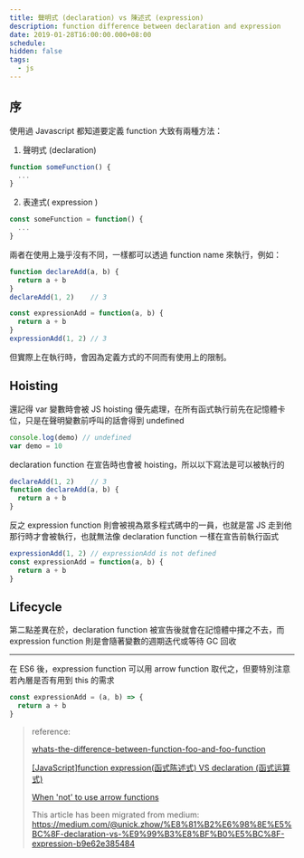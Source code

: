 ```yaml
---
title: 聲明式 (declaration) vs 陳述式 (expression)
description: function difference between declaration and expression
date: 2019-01-28T16:00:00.000+08:00
schedule:
hidden: false
tags:
  - js
---
```



## 序

使用過 Javascript 都知道要定義 function 大致有兩種方法：
1. 聲明式 (declaration)
```js
function someFunction() {
  ...
}
```

2. 表達式( expression )
```js
const someFunction = function() {
  ...
}
```

兩者在使用上幾乎沒有不同，一樣都可以透過 function name 來執行，例如：
```js
function declareAdd(a, b) {
  return a + b
}
declareAdd(1, 2)    // 3

const expressionAdd = function(a, b) {
  return a + b
}
expressionAdd(1, 2) // 3
```

但實際上在執行時，會因為定義方式的不同而有使用上的限制。

## Hoisting

還記得 var 變數時會被 JS hoisting 優先處理，在所有函式執行前先在記憶體卡位，只是在聲明變數前呼叫的話會得到 undefined
```js
console.log(demo) // undefined
var demo = 10
```

declaration function 在宣告時也會被 hoisting，所以以下寫法是可以被執行的
```js
declareAdd(1, 2)    // 3
function declareAdd(a, b) {
  return a + b
}
```

反之 expression function 則會被視為眾多程式碼中的一員，也就是當 JS 走到他那行時才會被執行，也就無法像 declaration function 一樣在宣告前執行函式
```js
expressionAdd(1, 2) // expressionAdd is not defined
const expressionAdd = function(a, b) {
  return a + b
}
```

## Lifecycle
第二點差異在於，declaration function 被宣告後就會在記憶體中揮之不去，而 expression function 則是會隨著變數的週期迭代或等待 GC 回收

---

在 ES6 後，expression function 可以用 arrow function 取代之，但要特別注意若內層是否有用到 this 的需求
```js
const expressionAdd = (a, b) => {
  return a + b
}
```

> reference:
>
> [whats-the-difference-between-function-foo-and-foo-function](https://stackoverflow.com/questions/5403121/whats-the-difference-between-function-foo-and-foo-function)
>
> [[JavaScript]function expression(函式陈述式) VS declaration (函式运算式)](https://dotblogs.com.tw/blackie1019/2014/10/25/147085)
>
> [When 'not' to use arrow functions](https://dmitripavlutin.com/when-not-to-use-arrow-functions-in-javascript/)
>
> This article has been migrated from medium: https://medium.com/@unick.zhow/%E8%81%B2%E6%98%8E%E5%BC%8F-declaration-vs-%E9%99%B3%E8%BF%B0%E5%BC%8F-expression-b9e62e385484
